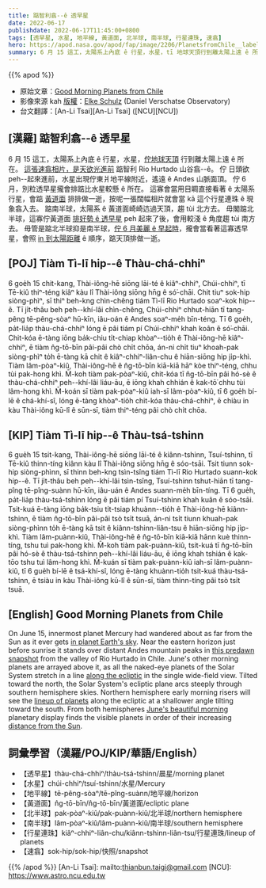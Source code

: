 ```yaml
---
title: 踮智利翕--ê 透早星
date: 2022-06-17
publishdate: 2022-06-17T11:45:00+0800
tags: [透早星, 水星, 地平線, 黃道面, 北半球, 南半球, 行星連珠, 速翕]
hero: https://apod.nasa.gov/apod/fap/image/2206/PlanetsfromChile__labelled_E-Schulz.jpg
summary: 6 月 15 這工，太陽系上內底 ê 行星，水星，tī 地球天頂行到離太陽上遠 ê 所在。
---
```


{{% apod %}}

- 原始文章：[Good Morning Planets from Chile](https://apod.nasa.gov/apod/ap220617.html)
- 影像來源 kah [版權][copyright]：[Elke Schulz](https://www.elke-schulz.com/about-elke/) (Daniel Verschatse Observatory)
- 台文翻譯：[An-Li Tsai][An-Li Tsai] ([NCU][NCU])

## [漢羅] 踮智利翕--ê 透早星
6 月 15 這工，太陽系上內底 ê 行星，水星，[佇地球天頂][in planet Earth's sky] 行到離太陽上遠 ê 所在。
[這張速翕相片，是天欲光進前][this predawn snapshot] 踮智利 Rio Hurtado 山谷翕--ê。
佇 日頭欲 peh--起來進前，水星出現佇東爿地平線附近，遙遠 ê Andes 山脈面頂。
佇 6 月，別粒透早星攏會排踮比水星較懸 ê 所在。
這寡會當用目睭直接看著 ê 太陽系行星，會踮 [黃道面][along the ecliptic] 排排做一逝，按呢一張闊幅相片就會當 kā 這个行星連珠 ê 現象翕入去。
踮南半球，太陽系 ê 黃道面崎崎迒過天頂，趨 tùi 北方去。
毋閣踮北半球，這寡佇黃道面 [排好勢 ê 透早星][lineup of planets t] peh 起來了後，會用較淺 ê 角度趨 tùi 南方去。
毋管是踮北半球抑是南半球，[佇 6 月美麗 ê 早起時][June's beautiful morning]，攏會當看著這寡透早星，會照 [in 到太陽距離][distance from the Sun] ê 順序，踮天頂排做一逝。


## [POJ] Tiàm Tì-lī hip--ê Thàu-chá-chhiⁿ
6 goe̍h 15 chit-kang, Thài-iông-hē siōng lāi-té ê kiâⁿ-chhiⁿ, Chúi-chhiⁿ, tī Tē-kiû thiⁿ-téng kiâⁿ kàu lî Thài-iông siōng hn̄g ê só͘-chāi.
Chit tiuⁿ sok-hip siòng-phìⁿ, sī thiⁿ beh-kng chìn-chêng tiám Tì-lī Rio Hurtado soaⁿ-kok hip--ê.
Tī ji̍t-thâu beh peh--khí-lâi chìn-chêng, Chúi-chhiⁿ chhut-hiān tī tang-pêng tē-pêng-sòaⁿ hū-kīn, iâu-oán ê Andes soaⁿ-me̍h bīn-téng.
Tī 6 goe̍h, pa̍t-lia̍p thàu-chá-chhiⁿ lóng ē pâi tiám pí Chúi-chhiⁿ khah koân ê só͘-chāi.
Chit-kóa ē-tàng iōng ba̍k-chiu ti̍t-chiap khòaⁿ--tio̍h ê Thài-iông-hē kiâⁿ-chhiⁿ, ē tiàm n̂g-tō-bīn pâi-pâi chò chi̍t chōa, án-ni chi̍t tiuⁿ khoah-pak siòng-phìⁿ to̍h ē-tàng kā chit ê kiâⁿ-chhiⁿ-liân-chu ê hiān-siōng hip ji̍p-khì.
Tiàm lâm-pòaⁿ-kiû, Thài-iông-hē ê n̂g-tō-bīn kiā-kiā hāⁿ kòe thiⁿ-téng, chhu tùi pak-hong khì.
M̄-koh tiàm pak-pòaⁿ-kiû, chit-kóa tī n̂g-tō-bīn pâi hó-sè ê thàu-chá-chhiⁿ peh--khí-lâi liáu-āu, ē iōng khah chhián ê kak-tō͘ chhu tùi lâm-hong khì.
M̄-koán sī tiàm pak-pòaⁿ-kiû iah-sī lâm-pòaⁿ-kiû, tī 6 goe̍h bí-lē ê chá-khí-sî, lóng ē-tàng khòaⁿ-tio̍h chit-kóa thàu-chá-chhiⁿ, ē chiàu in kàu Thài-iông kū-lî ê sūn-sī, tiàm thiⁿ-téng pâi chò chi̍t chōa.

## [KIP] Tiàm Tì-lī hip--ê Thàu-tsá-tshinn
6 gue̍h 15 tsit-kang, Thài-iông-hē siōng lāi-té ê kiânn-tshinn, Tsuí-tshinn, tī Tē-kiû thinn-tíng kiânn kàu lî Thài-iông siōng hn̄g ê sóo-tsāi.
Tsit tiunn sok-hip siòng-phìnn, sī thinn beh-kng tsìn-tsîng tiám Tì-lī Rio Hurtado suann-kok hip--ê.
Tī ji̍t-thâu beh peh--khí-lâi tsìn-tsîng, Tsuí-tshinn tshut-hiān tī tang-pîng tē-pîng-suànn hū-kīn, iâu-uán ê Andes suann-me̍h bīn-tíng.
Tī 6 gue̍h, pa̍t-lia̍p thàu-tsá-tshinn lóng ē pâi tiám pí Tsuí-tshinn khah kuân ê sóo-tsāi.
Tsit-kuá ē-tàng iōng ba̍k-tsiu ti̍t-tsiap khuànn--tio̍h ê Thài-iông-hē kiânn-tshinn, ē tiàm n̂g-tō-bīn pâi-pâi tsò tsi̍t tsuā, án-ni tsi̍t tiunn khuah-pak siòng-phìnn to̍h ē-tàng kā tsit ê kiânn-tshinn-liân-tsu ê hiān-siōng hip ji̍p-khì.
Tiàm lâm-puànn-kiû, Thài-iông-hē ê n̂g-tō-bīn kiā-kiā hānn kuè thinn-tíng, tshu tuì pak-hong khì.
M̄-koh tiàm pak-puànn-kiû, tsit-kuá tī n̂g-tō-bīn pâi hó-sè ê thàu-tsá-tshinn peh--khí-lâi liáu-āu, ē iōng khah tshián ê kak-tōo tshu tuì lâm-hong khì.
M̄-kuán sī tiàm pak-puànn-kiû iah-sī lâm-puànn-kiû, tī 6 gue̍h bí-lē ê tsá-khí-sî, lóng ē-tàng khuànn-tio̍h tsit-kuá thàu-tsá-tshinn, ē tsiàu in kàu Thài-iông kū-lî ê sūn-sī, tiàm thinn-tíng pâi tsò tsi̍t tsuā.

## [English] Good Morning Planets from Chile
On June 15, innermost planet Mercury had wandered about as far from the Sun as it ever gets [in planet Earth's sky][in planet Earth's sky].
Near the eastern horizon just before sunrise it stands over distant Andes mountain peaks in [this predawn snapshot][this predawn snapshot] from the valley of Rio Hurtado in Chile.
June's other morning planets are arrayed above it, as all the naked-eye planets of the Solar System stretch in a line [along the ecliptic][along the ecliptic] in the single wide-field view.
Tilted toward the north, the Solar System's ecliptic plane arcs steeply through southern hemisphere skies.
Northern hemisphere early morning risers will see the [lineup of planets][lineup of planets e] along the ecliptic at a shallower angle tilting toward the south.
From both hemispheres [June's beautiful morning][June's beautiful morning] planetary display finds the visible planets in order of their increasing [distance from the Sun][distance from the Sun].

## 詞彙學習（漢羅/POJ/KIP/華語/English）
- 【透早星】thàu-chá-chhiⁿ/thàu-tsá-tshinn/晨星/morning planet
- 【水星】chúi-chhiⁿ/tsuí-tshinn/水星/Mercury
- 【地平線】tē-pêng-sòaⁿ/tē-pîng-suànn/地平線/horizon
- 【黃道面】n̂g-tō-bīn/n̂g-tō-bīn/黃道面/ecliptic plane
- 【北半球】pak-pòaⁿ-kiû/pak-puànn-kiû/北半球/northern hemisphere
- 【南半球】lâm-pòaⁿ-kiû/lâm-puànn-kiû/南半球/southern hemisphere
- 【行星連珠】kiâⁿ-chhiⁿ-liân-chu/kiânn-tshinn-liân-tsu/行星連珠/lineup of planets
- 【速翕】sok-hip/sok-hip/快照/snapshot


{{% /apod %}}
[An-Li Tsai]: mailto:thianbun.taigi@gmail.com
[NCU]: https://www.astro.ncu.edu.tw

[copyright]: https://apod.nasa.gov/apod/fap/lib/about_apod.html#srapply

[in planet Earth's sky]:https://earthsky.org/astronomy-essentials/mercury-before-sunrise-greatest-elongation-west/
[this predawn snapshot]:https://www.elke-schulz.com/planetary-party/
[along the ecliptic]:https://apod.nasa.gov/apod/ap170225.html
[lineup of planets e]:https://apod.nasa.gov/apod/ap220420.html
[lineup of planets t]:https://apod.tw/daily/20220420/
[June's beautiful morning]:https://earthsky.org/astronomy-essentials/visible-planets-tonight-mars-jupiter-venus-saturn-mercury/
[distance from the Sun]:https://solarsystem.nasa.gov/solar-system/our-solar-system/overview/
